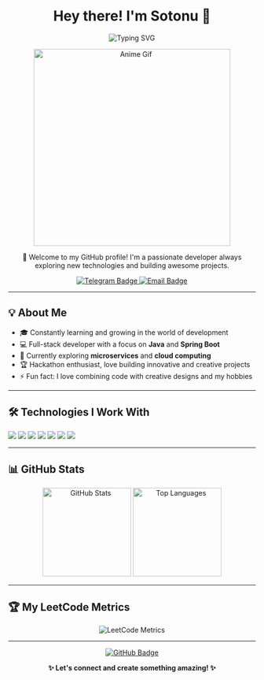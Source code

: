 <h1 align="center">Hey there! I'm Sotonu 👋</h1>

<p align="center">
  <img src="https://readme-typing-svg.demolab.com?font=Fira+Code&size=28&duration=3000&pause=1000&color=00F5FF&center=true&vCenter=true&width=600&lines=Hey+there!+I'm+Sotonu+👋;Full-stack+Developer+💻;Java+%7C+Spring+Boot+%7C+React;Always+learning+new+things+🚀" alt="Typing SVG" />
</p>


<p align="center">
  <img src="https://github.com/Sotonush/sotonush/blob/main/assets/Anime%20gifs%F0%9F%94%B9.gif" alt="Anime Gif" width="400">
</p>

<p align="center">
  🚀 Welcome to my GitHub profile!  
  I'm a passionate developer always exploring new technologies and building awesome projects.  
</p>

<p align="center">
  <a href="https://t.me/suleimanovdev">
    <img src="https://img.shields.io/badge/Telegram-blue?style=for-the-badge&logo=telegram" alt="Telegram Badge"/>
  </a>
  <a href="mailto:suleimanovamirbk@gmail.com">
    <img src="https://img.shields.io/badge/Email-red?style=for-the-badge&logo=gmail" alt="Email Badge"/>
  </a>
</p>

---

## 💡 About Me
- 🎓 Constantly learning and growing in the world of development  
- 💻 Full-stack developer with a focus on **Java** and **Spring Boot**  
- 🌱 Currently exploring **microservices** and **cloud computing**  
- 🏆 Hackathon enthusiast, love building innovative and creative projects  
- ⚡ Fun fact: I love combining code with creative designs and my hobbies  

---

## 🛠️ Technologies I Work With
<p>
  <img src="https://img.shields.io/badge/Java-ED8B00?style=for-the-badge&logo=openjdk&logoColor=white"/>
  <img src="https://img.shields.io/badge/SpringBoot-6DB33F?style=for-the-badge&logo=springboot&logoColor=white"/>
  <img src="https://img.shields.io/badge/Hibernate-59666C?style=for-the-badge&logo=hibernate&logoColor=white"/>
  <img src="https://img.shields.io/badge/React-61DAFB?style=for-the-badge&logo=react&logoColor=black"/>
  <img src="https://img.shields.io/badge/PostgreSQL-316192?style=for-the-badge&logo=postgresql&logoColor=white"/>
  <img src="https://img.shields.io/badge/MySQL-4479A1?style=for-the-badge&logo=mysql&logoColor=white"/>
  <img src="https://img.shields.io/badge/Git-F05032?style=for-the-badge&logo=git&logoColor=white"/>
</p>

---

## 📊 GitHub Stats
<p align="center">
  <img src="https://github-readme-stats.vercel.app/api?username=Sotonush&show_icons=true&theme=radical" alt="GitHub Stats" height="180"/>
  <img src="https://github-readme-stats.vercel.app/api/top-langs/?username=Sotonush&layout=compact&theme=radical" alt="Top Languages" height="180"/>
</p>

---

## 🏆 My LeetCode Metrics
<p align="center">
  <img src="https://github.com/Sotonush/sotonush/actions/workflows/metrics.yml/badge.svg" alt="LeetCode Metrics"/>
</p>

---

<p align="center">
  <a href="https://github.com/Sotonush?tab=repositories">
    <img src="https://img.shields.io/badge/Check%20out%20my%20repos!-181717?style=for-the-badge&logo=github" alt="GitHub Badge"/>
  </a>
</p>

<p align="center">
  <b>✨ Let's connect and create something amazing! ✨</b>
</p>
